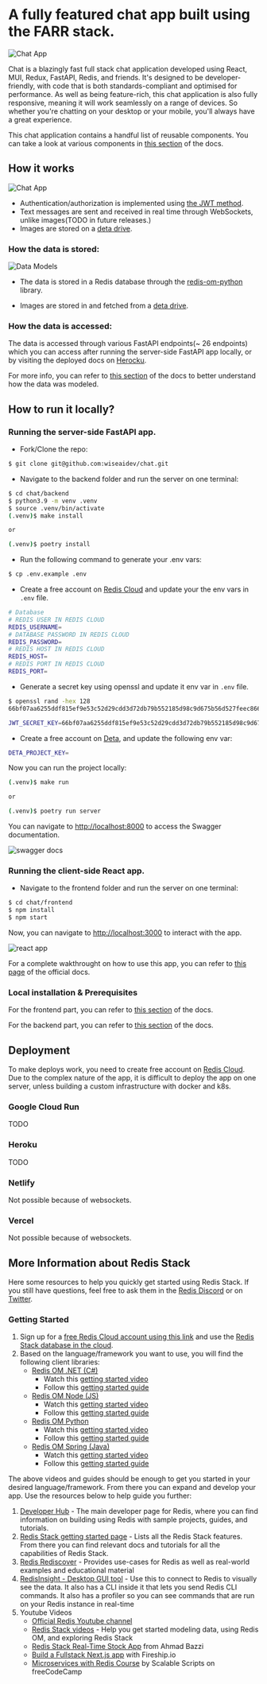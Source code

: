 # A fully featured chat app built using the FARR stack.

![Chat App](./docs/static/images/send-images.png "Chat App")

Chat is a blazingly fast full stack chat application developed using React, MUI, Redux, FastAPI, Redis, and friends. It's designed to be developer-friendly, with code that is both standards-compliant and optimised for performance. As well as being feature-rich, this chat application is also fully responsive, meaning it will work seamlessly on a range of devices. So whether you're chatting on your desktop or your mobile, you'll always have a great experience.

This chat application contains a handful list of reusable components. You can take a look at various components in [this section](https://chat-docs.wiseai.dev/folder-structure) of the docs.

## How it works

![Chat App](./docs/static/images/send-messages.png "Chat App")

- Authentication/authorization is implemented using [the JWT method](https://jwt.io/introduction).
- Text messages are sent and received in real time through WebSockets, unlike images(TODO in future releases.)
- Images are stored on a [deta drive](https://docs.deta.sh/docs/drive/about).

### How the data is stored:

![Data Models](./docs/static/images/tables.png "Data Models")

- The data is stored in a Redis database through the [redis-om-python](https://github.com/redis/redis-om-python) library. 

- Images are stored in and fetched from a [deta drive](https://docs.deta.sh/docs/drive/about).

### How the data is accessed:

The data is accessed through various FastAPI endpoints(~ 26 endpoints) which you can access after running the server-side FastAPI app locally, or by visiting the deployed docs on [Herocku](https://fastapi-herock.herokuapp.com/docs#/).

For more info, you can refer to [this section](https://chat-docs.wiseai.dev/data-models) of the docs to better understand how the data was modeled.

## How to run it locally?

### Running the server-side FastAPI app.

- Fork/Clone the repo:

```sh
$ git clone git@github.com:wiseaidev/chat.git
```

- Navigate to the backend folder and run the server on one terminal:

```sh
$ cd chat/backend
$ python3.9 -m venv .venv
$ source .venv/bin/activate
(.venv)$ make install

or

(.venv)$ poetry install
```

- Run the following command to generate your .env vars:

```sh
$ cp .env.example .env
```

- Create a free account on [Redis Cloud](https://redis.info/try-free-dev-to) and update your the env vars in `.env` file.

```sh
# Database
# REDIS USER IN REDIS CLOUD
REDIS_USERNAME=
# DATABASE PASSWORD IN REDIS CLOUD
REDIS_PASSWORD=
# REDIS HOST IN REDIS CLOUD
REDIS_HOST=
# REDIS PORT IN REDIS CLOUD
REDIS_PORT=
```

- Generate a secret key using openssl and update it env var in `.env` file.

```sh
$ openssl rand -hex 128
66bf07aa6255ddf815ef9e53c52d29cdd3d72db79b552185d98c9d675b56d527feec866669ecd9f5090ed4579e1d7e095a6369c3483386b8161fe7ad25034c8565fa37f644f43f0b3b6d5768c6b09a12a7dde29391490a3fc201b796d0a569d62e1b325dcb4989154f1e2e9acbc917f7795b8ae74d1a8fd7bd7f1876ea19f6c4
```

```sh
JWT_SECRET_KEY=66bf07aa6255ddf815ef9e53c52d29cdd3d72db79b552185d98c9d675b56d527feec866669ecd9f5090ed4579e1d7e095a6369c3483386b8161fe7ad25034c8565fa37f644f43f0b3b6d5768c6b09a12a7dde29391490a3fc201b796d0a569d62e1b325dcb4989154f1e2e9acbc917f7795b8ae74d1a8fd7bd7f1876ea19f6c4
```

- Create a free account on [Deta](https://www.deta.sh/), and update the following env var:

```sh
DETA_PROJECT_KEY=
```

Now you can run the project locally:

```sh
(.venv)$ make run

or

(.venv)$ poetry run server
```

You can navigate to [http://localhost:8000](http://localhost:8000) to access the Swagger documentation.

![swagger docs](./docs/static/images/swagger.png "swagger docs")

### Running the client-side React app.

- Navigate to the frontend folder and run the server on one terminal:

```sh
$ cd chat/frontend
$ npm install
$ npm start
```

Now, you can navigate to [http://localhost:3000](http://localhost:3000) to interact with the app.

![react app](./docs/static/images/signin.png "react app")

For a complete wakthrought on how to use this app, you can refer to [this page](https://chat-docs.wiseai.dev/demo) of the official docs.

### Local installation & Prerequisites

For the frontend part, you can refer to [this section](https://chat-docs.wiseai.dev/installation) of the docs.

For the backend part, you can refer to [this section](https://chat-docs.wiseai.dev/backend-installation) of the docs.

## Deployment

To make deploys work, you need to create free account on [Redis Cloud](https://redis.info/try-free-dev-to). Due to the complex nature of the app, it is difficult to deploy the app on one server, unless building a custom infrastructure with docker and k8s.

### Google Cloud Run

TODO

### Heroku

TODO

### Netlify

Not possible because of websockets.

### Vercel

Not possible because of websockets.

## More Information about Redis Stack

Here some resources to help you quickly get started using Redis Stack. If you still have questions, feel free to ask them in the [Redis Discord](https://discord.gg/redis) or on [Twitter](https://twitter.com/redisinc).

### Getting Started

1. Sign up for a [free Redis Cloud account using this link](https://redis.info/try-free-dev-to) and use the [Redis Stack database in the cloud](https://developer.redis.com/create/rediscloud).
1. Based on the language/framework you want to use, you will find the following client libraries:
    - [Redis OM .NET (C#)](https://github.com/redis/redis-om-dotnet)
        - Watch this [getting started video](https://www.youtube.com/watch?v=ZHPXKrJCYNA)
        - Follow this [getting started guide](https://redis.io/docs/stack/get-started/tutorials/stack-dotnet/)
    - [Redis OM Node (JS)](https://github.com/redis/redis-om-node)
        - Watch this [getting started video](https://www.youtube.com/watch?v=KUfufrwpBkM)
        - Follow this [getting started guide](https://redis.io/docs/stack/get-started/tutorials/stack-node/)
    - [Redis OM Python](https://github.com/redis/redis-om-python)
        - Watch this [getting started video](https://www.youtube.com/watch?v=PPT1FElAS84)
        - Follow this [getting started guide](https://redis.io/docs/stack/get-started/tutorials/stack-python/)
    - [Redis OM Spring (Java)](https://github.com/redis/redis-om-spring)
        - Watch this [getting started video](https://www.youtube.com/watch?v=YhQX8pHy3hk)
        - Follow this [getting started guide](https://redis.io/docs/stack/get-started/tutorials/stack-spring/)

The above videos and guides should be enough to get you started in your desired language/framework. From there you can expand and develop your app. Use the resources below to help guide you further:

1. [Developer Hub](https://redis.info/devhub) - The main developer page for Redis, where you can find information on building using Redis with sample projects, guides, and tutorials.
1. [Redis Stack getting started page](https://redis.io/docs/stack/) - Lists all the Redis Stack features. From there you can find relevant docs and tutorials for all the capabilities of Redis Stack.
1. [Redis Rediscover](https://redis.com/rediscover/) - Provides use-cases for Redis as well as real-world examples and educational material
1. [RedisInsight - Desktop GUI tool](https://redis.info/redisinsight) - Use this to connect to Redis to visually see the data. It also has a CLI inside it that lets you send Redis CLI commands. It also has a profiler so you can see commands that are run on your Redis instance in real-time
1. Youtube Videos
    - [Official Redis Youtube channel](https://redis.info/youtube)
    - [Redis Stack videos](https://www.youtube.com/watch?v=LaiQFZ5bXaM&list=PL83Wfqi-zYZFIQyTMUU6X7rPW2kVV-Ppb) - Help you get started modeling data, using Redis OM, and exploring Redis Stack
    - [Redis Stack Real-Time Stock App](https://www.youtube.com/watch?v=mUNFvyrsl8Q) from Ahmad Bazzi
    - [Build a Fullstack Next.js app](https://www.youtube.com/watch?v=DOIWQddRD5M) with Fireship.io
    - [Microservices with Redis Course](https://www.youtube.com/watch?v=Cy9fAvsXGZA) by Scalable Scripts on freeCodeCamp